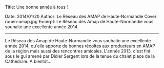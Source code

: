 Title: Une bonne année à tous !

Date: 2014/01/20
Author: Le Réseau des AMAP de Haute&#x2011;Normandie
Cover: rouen-amap.jpg
Excerpt: Le Réseau des Amap de Haute-Normandie vous souhaite une excellente année 2014.


---

Le Réseau des Amap de Haute-Normandie vous souhaite une excellente année 2014, qu'elle apporte de bonnes récoltes aux producteurs en AMAP de la région mais aussi des  rencontres amicales.
L'année 2013, c'est fini sous le gui amené par Didier Sergent lors de la tenue du chalet place de la Cathédrale.
A bientôt....